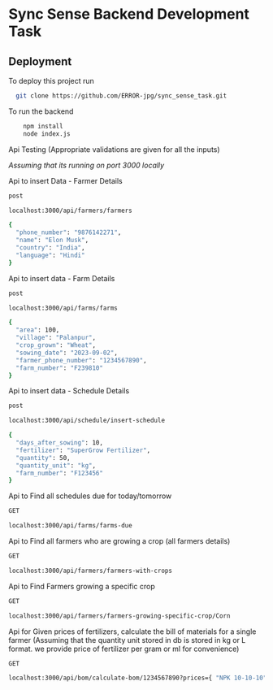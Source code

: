 # Sync Sense Backend Development Task

## Deployment

To deploy this project run

```bash
  git clone https://github.com/ERROR-jpg/sync_sense_task.git
```

To run the backend
```bash
    npm install
    node index.js
```

Api Testing (Appropriate validations are given for all the inputs)

*Assuming that its running on port 3000 locally*

Api to insert Data - Farmer Details

```bash
post

localhost:3000/api/farmers/farmers

{
  "phone_number": "9876142271",
  "name": "Elon Musk",
  "country": "India",
  "language": "Hindi"
}
```


Api to insert data - Farm Details

```bash
post

localhost:3000/api/farms/farms

{
  "area": 100,
  "village": "Palanpur",
  "crop_grown": "Wheat",
  "sowing_date": "2023-09-02",
  "farmer_phone_number": "1234567890",
  "farm_number": "F239810"
}

```

Api to insert data - Schedule Details

```bash
post

localhost:3000/api/schedule/insert-schedule

{
  "days_after_sowing": 10,
  "fertilizer": "SuperGrow Fertilizer",
  "quantity": 50,
  "quantity_unit": "kg",
  "farm_number": "F123456"
}

```

Api to Find all schedules due for today/tomorrow 

```bash
GET

localhost:3000/api/farms/farms-due
```

Api to Find all farmers who are growing a crop (all farmers details)
```bash
GET

localhost:3000/api/farmers/farmers-with-crops
```

Api to Find Farmers growing a specific crop
```bash
GET

localhost:3000/api/farmers/farmers-growing-specific-crop/Corn
```

Api for Given prices of fertilizers, calculate the bill of materials for a single farmer 
(Assuming that the quantity unit stored in db is stored in kg or L format. we provide price of fertilizer per gram or ml for convenience)

```bash
GET

localhost:3000/api/bom/calculate-bom/1234567890?prices={ "NPK 10-10-10": 1, "NPK 10-10-5": 1, "NPK 10-20-10": 1, "NPK 10-20-20": 1, "NPK 10-5-20": 1, "NPK 10-5-5": 1, "NPK 15-10-5": 1, "NPK 15-15-15": 1, "NPK 15-15-5": 1, "NPK 15-5-15": 1, "NPK 18-6-12": 0.5, "NPK 20-10-10": 1, "NPK 20-20-10": 1, "NPK 20-20-20": 1, "NPK 20-40-10": 1, "NPK 5-10-10": 1, "NPK 5-10-5": 1, "NPK 5-5-15": 1, "NPK 8-8-8": 1 }
```

